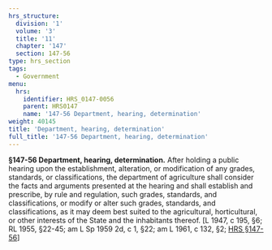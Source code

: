 ```yaml
---
hrs_structure:
  division: '1'
  volume: '3'
  title: '11'
  chapter: '147'
  section: 147-56
type: hrs_section
tags:
  - Government
menu:
  hrs:
    identifier: HRS_0147-0056
    parent: HRS0147
    name: '147-56 Department, hearing, determination'
weight: 40145
title: 'Department, hearing, determination'
full_title: '147-56 Department, hearing, determination'
---
```

**§147-56 Department, hearing, determination.** After holding a public hearing upon the establishment, alteration, or modification of any grades, standards, or classifications, the department of agriculture shall consider the facts and arguments presented at the hearing and shall establish and prescribe, by rule and regulation, such grades, standards, and classifications, or modify or alter such grades, standards, and classifications, as it may deem best suited to the agricultural, horticultural, or other interests of the State and the inhabitants thereof. [L 1947, c 195, §6; RL 1955, §22-45; am L Sp 1959 2d, c 1, §22; am L 1961, c 132, §2; [HRS §147-56](/title-11/chapter-147/section-147-56/)]